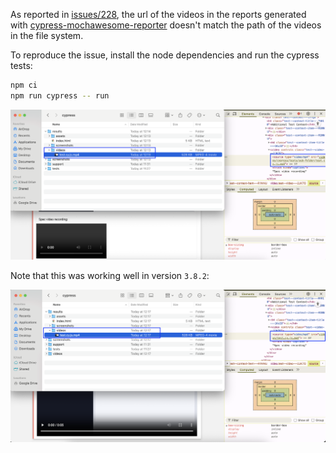 As reported in [issues/228](https://github.com/LironEr/cypress-mochawesome-reporter/issues/228), the url of the videos in the reports generated with [cypress-mochawesome-reporter](https://www.npmjs.com/package/cypress-mochawesome-reporter/) doesn't match the path of the videos in the file system.

To reproduce the issue, install the node dependencies and run the cypress tests:

```sh
npm ci
npm run cypress -- run
```

![](./3.8.4.png)

Note that this was working well in version `3.8.2`:

![](./3.8.2.png)
